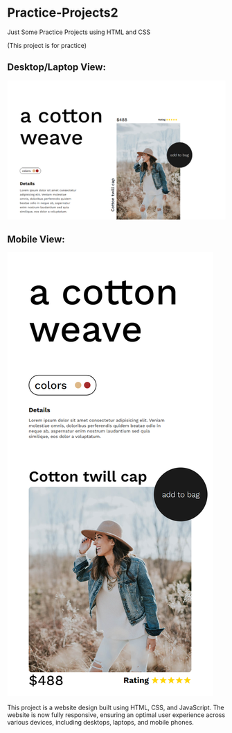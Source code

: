 <h1>Practice-Projects2</h1>
Just Some Practice Projects using HTML and CSS

(This project is for practice)

<h2>Desktop/Laptop View:</h2>

<img src="laptopView.png" alt="Desktop/Laptop View">

<h2>Mobile View:</h2>

<img src="mobileView.png" alt="Mobile View">

This project is a website design built using HTML, CSS, and JavaScript. The website is now fully responsive, ensuring an optimal user experience across various devices, including desktops, laptops, and mobile phones.